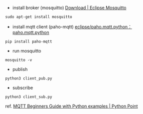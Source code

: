 * install broker (mosquitto)
  [Download | Eclipse Mosquitto](https://mosquitto.org/download/)

```shell
sudo apt-get install mosquitto
```

* install mqtt client (paho-mqtt)
  [eclipse/paho.mqtt.python： paho.mqtt.python](https://github.com/eclipse/paho.mqtt.python)

```shell
pip install paho-mqtt
```

* run mosquitto

```shell
mosquitto -v
```

* publish

```shell
python3 client_pub.py
```

* subscribe

```shell
python3 client_sub.py
```

ref. [MQTT Beginners Guide with Python examples | Python Point](https://medium.com/python-point/mqtt-basics-with-python-examples-7c758e605d4)
